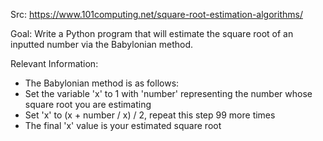 Src: https://www.101computing.net/square-root-estimation-algorithms/

Goal: Write a Python program that will estimate the square root of an
  inputted number via the Babylonian method.

Relevant Information:
  * The Babylonian method is as follows:
  * Set the variable 'x' to 1 with 'number' representing the number
    whose square root you are estimating
  * Set 'x' to (x + number / x) / 2, repeat this step 99 more times
  * The final 'x' value is your estimated square root

